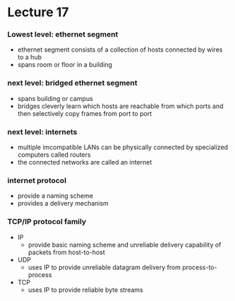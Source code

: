 # Lecture 17

### Lowest level: ethernet segment
- ethernet segment consists of a collection of hosts connected by wires to a hub
- spans room or floor in a building

### next level: bridged ethernet segment
- spans building or campus
- bridges cleverly learn which hosts are reachable from which ports and then selectively copy frames from port to port

### next level: internets
- multiple imcompatible LANs can be physically connected by specialized computers called routers
- the connected networks are called an internet

### internet protocol
- provide a naming scheme
- provides a delivery mechanism

### TCP/IP protocol family
- IP
    - provide basic naming scheme and unreliable delivery capability of packets from host-to-host
- UDP
    - uses IP to provide unreliable datagram delivery from process-to-process
- TCP
    - uses IP to provide reliable byte streams 


